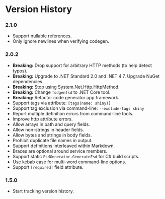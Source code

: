 # Version History

### 2.1.0

* Support nullable references.
* Only ignore newlines when verifying codegen.

### 2.0.2

* **Breaking:** Drop support for arbitrary HTTP methods (to help detect typos).
* **Breaking:** Upgrade to .NET Standard 2.0 and .NET 4.7. Upgrade NuGet dependencies.
* **Breaking:** Stop using System.Net.Http.HttpMethod.
* **Breaking:** Change `fsdgenfsd` to .NET Core tool.
* **Breaking:** Refactor code generator app framework.
* Support tags via attribute: `[tags(name: shiny)]`
* Support tag exclusion via command-line: `--exclude-tags shiny`
* Report multiple definition errors from command-line tools.
* Improve http attribute errors.
* Allow arrays in path and query fields.
* Allow non-strings in header fields.
* Allow bytes and strings in body fields.
* Prohibit duplicate file names in output.
* Support definitions interleaved within Markdown.
* Braces are optional around service members.
* Support static `FsdGenerator.GenerateFsd` for C# build scripts.
* Use kebab case for multi-word command-line options.
* Support `[required]` field attribute.

### 1.5.0

* Start tracking version history.
